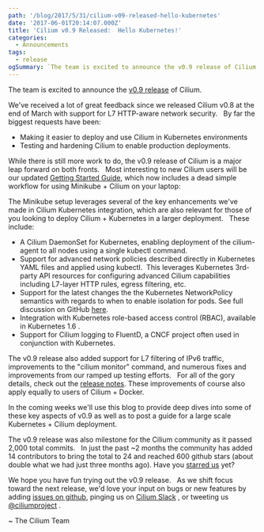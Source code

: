 ```yaml
---
path: '/blog/2017/5/31/cilium-v09-released-hello-kubernetes'
date: '2017-06-01T20:14:07.000Z'
title: 'Cilium v0.9 Released:  Hello Kubernetes!'
categories:
  - Announcements
tags:
  - release
ogSummary: `The team is excited to announce the v0.9 release of Cilium.We've received a lot of great feedback since we released Cilium v0.8 at the end of March with support for L7 HTTP-aware network security. By far the biggest requests have been:1) Making it easier to deploy and use Cilium in Kubernetes environments 2) Testing and hardening Cilium to enable production deployments.`
---
```


The team is excited to announce the [v0.9 release](https://github.com/cilium/cilium/releases/tag/v0.9.0) of Cilium.

We've received a lot of great feedback since we released Cilium v0.8 at the end of March with support for L7 HTTP-aware network security.   By far the biggest requests have been:

- Making it easier to deploy and use Cilium in Kubernetes environments
- Testing and hardening Cilium to enable production deployments.

While there is still more work to do, the v0.9 release of Cilium is a major leap forward on both fronts.   Most interesting to new Cilium users will be our updated [Getting Started Guide](http://docs.cilium.io/en/stable/gettingstarted/), which now includes a dead simple workflow for using Minikube + Cilium on your laptop:

The Minikube setup leverages several of the key enhancements we've made in Cilium Kubernetes integration, which are also relevant for those of you looking to deploy Cilium + Kubernetes in a larger deployment.   These include:

- A Cilium DaemonSet for Kubernetes, enabling deployment of the cilium-agent to all nodes using a single kubectl command.
- Support for advanced network policies described directly in Kubernetes YAML files and applied using kubectl.  This leverages Kubernetes 3rd-party API resources for configuring advanced Cilium capabilities including L7-layer HTTP rules, egress filtering, etc.
- Support for the latest changes the the Kubernetes NetworkPolicy semantics with regards to when to enable isolation for pods. See full discussion on GitHub [here](https://github.com/kubernetes/kubernetes/pull/39164).
- Integration with Kubernetes role-based access control (RBAC), available in Kubernetes 1.6 .
- Support for Cilium logging to FluentD, a CNCF project often used in conjunction with Kubernetes.

The v0.9 release also added support for L7 filtering of IPv6 traffic, improvements to the "cilium monitor" command, and numerous fixes and improvements from our ramped up testing efforts.   For all of the gory details, check out the [release notes](https://github.com/cilium/cilium/releases/tag/v0.9.0). These improvements of course also apply equally to users of Cilium + Docker.

In the coming weeks we'll use this blog to provide deep dives into some of these key aspects of v0.9 as well as to post a guide for a large scale Kubernetes + Cilium deployment.

The v0.9 release was also milestone for the Cilium community as it passed 2,000 total commits.   In just the past ~2 months the community has added 14 contributors to bring the total to 24 and reached 600 github stars (about double what we had just three months ago). Have you [starred us](https://github.com/cilium/cilium) yet?

We hope you have fun trying out the v0.9 release.   As we shift focus toward the next release, we'd love your input on bugs or new features by adding [issues on github](https://github.com/cilium/cilium/issues), pinging us on [Cilium Slack](https://cilium.herokuapp.com/) , or tweeting us [@ciliumproject](https://twitter.com/ciliumproject) .

~ The Cilium Team
